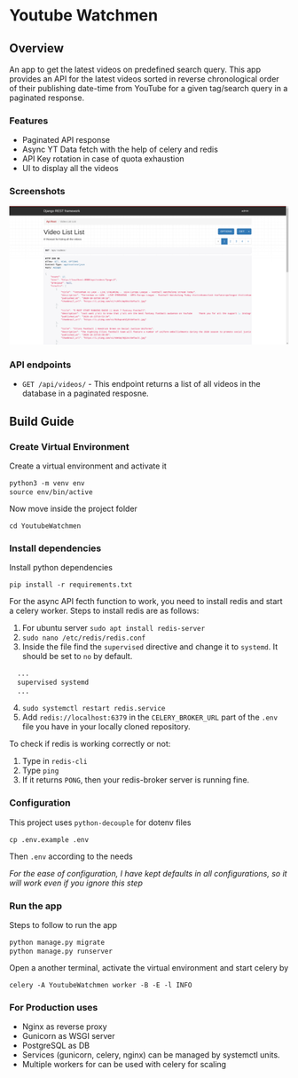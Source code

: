# Youtube Watchmen

## Overview
An app to get the latest videos on predefined search query. This app provides an API for the latest videos sorted in reverse chronological order of their publishing date-time from YouTube for a given tag/search query in a paginated response.

### Features
- Paginated API response
- Async YT Data fetch with the help of celery and redis
- API Key rotation in case of quota exhaustion
- UI to display all the videos

### Screenshots
![alt screenshot](.github/images/ytw-ss1.png)

### API endpoints
- `GET /api/videos/`  -
This endpoint returns a list of all videos in the database in a paginated resposne.

## Build Guide

### Create Virtual Environment
Create a virtual environment and activate it
```shell
python3 -m venv env
source env/bin/active
```
Now move inside the project folder
```shell
cd YoutubeWatchmen
```

### Install dependencies
Install python dependencies
```shell
pip install -r requirements.txt
```

For the async API fecth function to work, you need to install redis and start a celery worker. 
Steps to install redis are as follows:

1. For ubuntu server `sudo apt install redis-server`
2. `sudo nano /etc/redis/redis.conf`
3. Inside the file find the `supervised` directive and change it to `systemd`. It should be set to `no` by default.
  ```
    ...
    supervised systemd
    ...
  ```
4. `sudo systemctl restart redis.service`
5. Add `redis://localhost:6379` in the `CELERY_BROKER_URL` part of the `.env` file you have in your locally cloned repository.

To check if redis is working correctly or not:
1. Type in `redis-cli`
2. Type `ping`
3. If it returns `PONG`, then your redis-broker server is running fine.

### Configuration
This project uses `python-decouple` for dotenv files
```shell
cp .env.example .env
```
Then `.env` according to the needs

*For the ease of configuration, I have kept defaults in all configurations, so it will work even if you ignore this step*

### Run the app
Steps to follow to run the app
```shell
python manage.py migrate
python manage.py runserver
```

Open a another terminal, activate the virtual environment and start celery by 
```shell
celery -A YoutubeWatchmen worker -B -E -l INFO
```

### For Production uses
 - Nginx as reverse proxy
 - Gunicorn as WSGI server
 - PostgreSQL as DB
 - Services (gunicorn, celery, nginx) can be managed by systemctl units.
 - Multiple workers for can be used with celery for scaling
